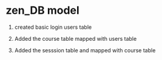 # zen_DB model

1. created basic login users table

2. Added the course table mapped with users table

3. Added the sesssion table and mapped with course table
